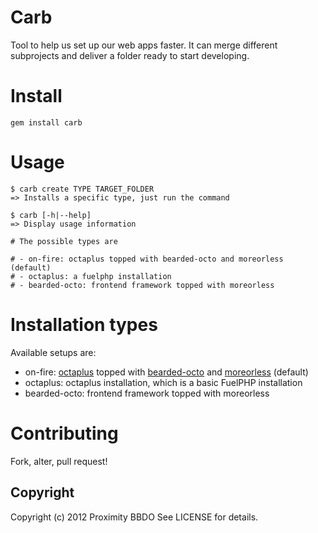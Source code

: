 # Carb

Tool to help us set up our web apps faster. It can merge different subprojects
and deliver a folder ready to start developing.

# Install #

    gem install carb

# Usage #

    $ carb create TYPE TARGET_FOLDER
    => Installs a specific type, just run the command

    $ carb [-h|--help]
    => Display usage information

    # The possible types are

    # - on-fire: octaplus topped with bearded-octo and moreorless (default)
    # - octaplus: a fuelphp installation
    # - bearded-octo: frontend framework topped with moreorless

# Installation types #

Available setups are:

- on-fire: [octaplus](https://github.com/proximitybbdo/octaplus) topped with [bearded-octo](https://github.com/proximitybbdo/bearded-octo) and [moreorless](https://github.com/rob-bar/moreorless) (default)
- octaplus: octaplus installation, which is a basic FuelPHP installation
- bearded-octo: frontend framework topped with moreorless

# Contributing #

Fork, alter, pull request!

## Copyright ##

Copyright (c) 2012 Proximity BBDO
See LICENSE for details.
